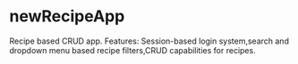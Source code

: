 # newRecipeApp
Recipe based CRUD app.
 Features:
    Session-based login system,search and dropdown menu based recipe filters,CRUD capabilities for recipes.
